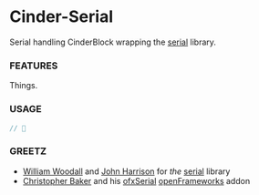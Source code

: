 
# Cinder-Serial
Serial handling CinderBlock wrapping the [serial](https://github.com/wjwwood/serial) library.

### FEATURES
Things.

### USAGE
```C++
// 🚧
```

### GREETZ
- [William Woodall](https://github.com/wjwwood) and [John Harrison](https://github.com/ashgti) for _the_ [serial](https://github.com/wjwwood/serial) library
- [Christopher Baker](https://github.com/bakercp) and his [ofxSerial](https://github.com/bakercp/ofxSerial) [openFrameworks](https://github.com/openframeworks/openframeworks) addon
